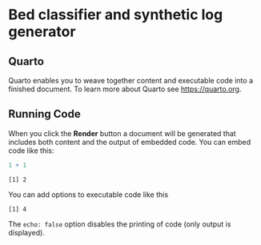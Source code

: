 # Bed classifier and synthetic log generator


## Quarto

Quarto enables you to weave together content and executable code into a
finished document. To learn more about Quarto see <https://quarto.org>.

## Running Code

When you click the **Render** button a document will be generated that
includes both content and the output of embedded code. You can embed
code like this:

``` r
1 + 1
```

    [1] 2

You can add options to executable code like this

    [1] 4

The `echo: false` option disables the printing of code (only output is
displayed).
